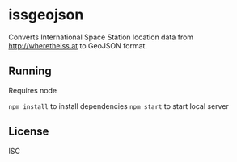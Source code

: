 # issgeojson

Converts International Space Station location data from http://wheretheiss.at to GeoJSON format.

## Running

Requires node

`npm install` to install dependencies
`npm start` to start local server

## License

ISC